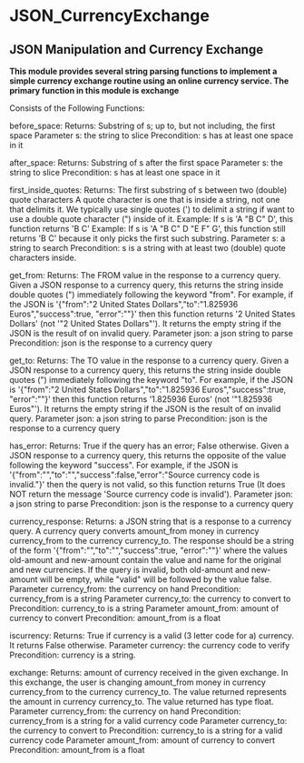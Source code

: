 # JSON_CurrencyExchange

## JSON Manipulation and Currency Exchange

 **This module provides several string parsing functions to implement a 
 simple currency exchange routine using an online currency service. 
 The primary function in this module is exchange** 

Consists of the Following Functions:

before_space: 
Returns: Substring of s; up to, but not including, the first space
    Parameter s: the string to slice
    Precondition: s has at least one space in it
    
after_space: 
Returns: Substring of s after the first space
    Parameter s: the string to slice
    Precondition: s has at least one space in it
    
 first_inside_quotes:
 Returns: The first substring of s between two (double) quote characters
    A quote character is one that is inside a string, not one that delimits it.
    We typically use single quotes (') to delimit a string if want to use a
    double quote character (") inside of it.
    Example: If s is 'A "B C" D', this function returns 'B C'
    Example: If s is 'A "B C" D "E F" G', this function still returns 'B C'
    because it only picks the first such substring.
    Parameter s: a string to search
    Precondition: s is a string with at least two (double) quote characters
    inside.
    
get_from:
Returns: The FROM value in the response to a currency query.
    Given a JSON response to a currency query, this returns the string inside
    double quotes (") immediately following the keyword "from". For example,
    if the JSON is
    '{"from":"2 United States Dollars","to":"1.825936 Euros","success":true,
    "error":""}'
    then this function returns '2 United States Dollars' (not '"2 United
    States Dollars"'). It returns the empty string if the JSON is the result
    of on invalid query.
    Parameter json: a json string to parse
    Precondition: json is the response to a currency query
    
 get_to:
 Returns: The TO value in the response to a currency query.
    Given a JSON response to a currency query, this returns the string inside
    double quotes (") immediately following the keyword "to". For example, if
    the JSON is
    '{"from":"2 United States Dollars","to":"1.825936 Euros","success":true,
    "error":""}'
    then this function returns '1.825936 Euros' (not '"1.825936 Euros"').
    It returns the empty string if the JSON is the result of on invalid query.
    Parameter json: a json string to parse
    Precondition: json is the response to a currency query
    
 has_error:
 Returns: True if the query has an error; False otherwise.
    Given a JSON response to a currency query, this returns the opposite of the
    value following the keyword "success". For example, if the JSON is
    '{"from":"","to":"","success":false,"error":"Source currency code is
    invalid."}'
    then the query is not valid, so this function returns True (It does
    NOT return the message 'Source currency code is invalid').
    Parameter json: a json string to parse
    Precondition: json is the response to a currency query
    
 currency_response:
 Returns: a JSON string that is a response to a currency query.
    A currency query converts amount_from money in currency currency_from 
    to the currency currency_to. The response should be a string of the form
        '{"from":"<old-amt>","to":"<new-amt>","success":true, "error":""}'
    where the values old-amount and new-amount contain the value and name 
    for the original and new currencies. If the query is invalid, both 
    old-amount and new-amount will be empty, while "valid" will be followed 
    by the value false.
    Parameter currency_from: the currency on hand
    Precondition: currency_from is a string
    Parameter currency_to: the currency to convert to
    Precondition: currency_to is a string
    Parameter amount_from: amount of currency to convert
    Precondition: amount_from is a float
    
iscurrency:
Returns: True if currency is a valid (3 letter code for a) currency. 
        It returns False otherwise.
        Parameter currency: the currency code to verify
        Precondition: currency is a string.
        
exchange:
Returns: amount of currency received in the given exchange.
    In this exchange, the user is changing amount_from money in 
    currency currency_from to the currency currency_to. The value 
    returned represents the amount in currency currency_to.
    The value returned has type float.
    Parameter currency_from: the currency on hand
    Precondition: currency_from is a string for a valid currency code
    Parameter currency_to: the currency to convert to
    Precondition: currency_to is a string for a valid currency code
    Parameter amount_from: amount of currency to convert
    Precondition: amount_from is a float
